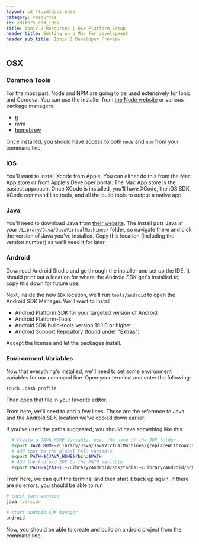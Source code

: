 ```yaml
---
layout: v2_fluid/docs_base
category: resources
id: editors_and_ides
title: Ionic 2 Resources | OSX Platform Setup
header_title: Setting up a Mac for development
header_sub_title: Ionic 2 Developer Preview
---
```


## OSX
### Common Tools

For the most part, Node and NPM are going to be used extensively for Ionic and Cordova. You can use the installer from [the Node website](https://nodejs.org) or various package managers.

- [n](https://github.com/tj/n)
- [nvm](https://github.com/creationix/nvm)
- [homebrew](http://brew.sh)

Once installed, you should have access to both `node` and `npm` from your command line.


### iOS
You'll want to install Xcode from Apple. You can either do this from the Mac App store or from Apple's Developer portal. The Mac App store is the easiest approach. Once XCode is installed, you'll have XCode, the iOS SDK, XCode command line tools, and all the build tools to output a native app.

### Java
You'll need to download Java from [their website](http://www.oracle.com/technetwork/java/javase/downloads/jdk8-downloads-2133151.html). The install puts Java in your `/Library/Java/JavaVirtualMachines/` folder, so navigate there and pick the version of Java you've installed. Copy this location (including the version number) as we'll need it for later.

### Android
Download Android Studio and go through the installer and set up the IDE. It should print out a location for where the Android SDK get's installed to; copy this down for future use.

Next, inside the new `SDK` location, we'll run `tools/android` to open the Android SDK Manager. We'll want to install:

- Android Platform SDK for your targeted version of Android
- Android Platform-Tools
- Android SDK build-tools version 19.1.0 or higher
- Android Support Repository (found under "Extras")

Accept the license and let the packages install.

### Environment Variables
Now that everything's installed, we'll need to set some environment variables for our command line. Open your terminal and enter the following:

```bash
touch .bash_profile
```

Then open that file in your favorite editor.

From here, we'll need to add a few lines. These are the reference to Java and the Android SDK location we've copied down earlier.

If you've used the paths suggested, you should have something like this.


```bash
  # Create a JAVA_HOME Variable, use, the name of the JDK folder
  export JAVA_HOME=/Library/Java/JavaVirtualMachines/{replaceWithYourJavaVersion}/Contents/Home
  # Add that to the global PATH variable
  export PATH=${JAVA_HOME}/bin:$PATH
  # Add the Android SDK to the PATH variable
  export PATH=${PATH}:~/Library/Android/sdk/tools:~/Library/Android/sdk/platform-tools
```

From here, we can quit the terminal and then start it back up again. If there are no errors, you should be able to run

```bash
# check java version
java -version

# start android SDK manager
android
```

Now, you should be able to create and build an android project from the command line.

